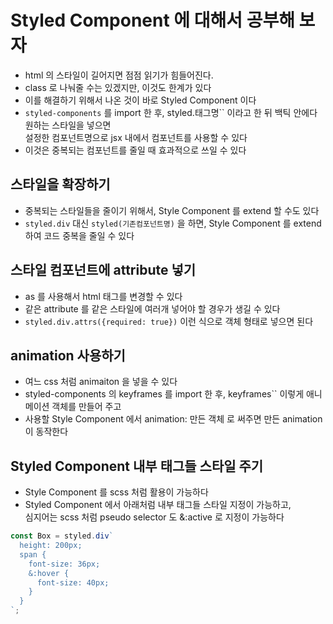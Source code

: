 # Styled Component 에 대해서 공부해 보자

- html 의 스타일이 길어지면 점점 읽기가 힘들어진다.
- class 로 나눠줄 수는 있겠지만, 이것도 한계가 있다
- 이를 해결하기 위해서 나온 것이 바로 Styled Component 이다
- `styled-components` 를 import 한 후, styled.태그명`` 이라고 한 뒤 백틱 안에다 원하는 스타일을 넣으면  
  설정한 컴포넌트명으로 jsx 내에서 컴포넌트를 사용할 수 있다
- 이것은 중복되는 컴포넌트를 줄일 때 효과적으로 쓰일 수 있다

## 스타일을 확장하기

- 중복되는 스타일들을 줄이기 위해서, Style Component 를 extend 할 수도 있다
- `styled.div` 대신 `styled(기존컴포넌트명)` 을 하면, Style Component 를 extend 하여 코드 중복을 줄일 수 있다

## 스타일 컴포넌트에 attribute 넣기

- as 를 사용해서 html 태그를 변경할 수 있다
- 같은 attribute 를 같은 스타일에 여러개 넣어야 할 경우가 생길 수 있다
- `styled.div.attrs({required: true})` 이런 식으로 객체 형태로 넣으면 된다

## animation 사용하기

- 여느 css 처럼 animaiton 을 넣을 수 있다
- styled-components 의 keyframes 를 import 한 후, keyframes`` 이렇게 애니메이션 객체를 만들어 주고
- 사용할 Style Component 에서 animation: 만든 객체 로 써주면 만든 animation 이 동작한다

## Styled Component 내부 태그들 스타일 주기

- Style Component 를 scss 처럼 활용이 가능하다
- Styled Component 에서 아래처럼 내부 태그들 스타일 지정이 가능하고,  
  심지어는 scss 처럼 pseudo selector 도 &:active 로 지정이 가능하다

```javascript
const Box = styled.div`
  height: 200px;
  span {
    font-size: 36px;
    &:hover {
      font-size: 40px;
    }
  }
`;
```

